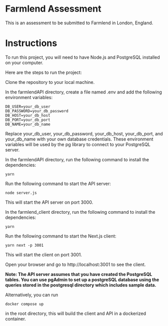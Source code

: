 
# Farmlend Assessment

This is an assessment to be submitted to Farmlend in London, England.

# Instructions

To run this project, you will need to have Node.js and PostgreSQL installed on your computer.

Here are the steps to run the project:

Clone the repository to your local machine.

In the farmlendAPI directory, create a file named .env and add the following environment variables:

```
DB_USER=your_db_user
DB_PASSWORD=your_db_password
DB_HOST=your_db_host
DB_PORT=your_db_port
DB_NAME=your_db_name
```


Replace your_db_user, your_db_password, your_db_host, your_db_port, and your_db_name with your own database credentials. These environment variables will be used by the pg library to connect to your PostgreSQL server.

In the farmlendAPI directory, run the following command to install the dependencies:
```
yarn
```
Run the following command to start the API server:
```
node server.js
```
This will start the API server on port 3000.

In the farmlend_client directory, run the following command to install the dependencies:
```
yarn
```
Run the following command to start the Next.js client:
```
yarn next -p 3001
```
This will start the client on port 3001.

Open your browser and go to http://localhost:3001 to see the client.

**Note: The API server assumes that you have created the PostgreSQL tables. You can use pgAdmin to set up a postgreSQL database using the queries stored in the postgresql directory which includes sample data.**

Alternatively, you can run
```
docker compose up
```
in the root directory, this will build the client and API in a dockerized container.




